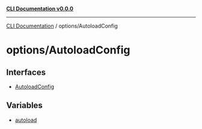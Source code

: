 [**CLI Documentation v0.0.0**](../../README.md)

***

[CLI Documentation](../../modules.md) / options/AutoloadConfig

# options/AutoloadConfig

## Interfaces

- [AutoloadConfig](interfaces/AutoloadConfig.md)

## Variables

- [autoload](variables/autoload.md)
